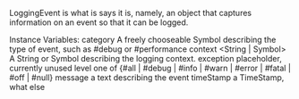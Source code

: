 LoggingEvent is what is says it is, namely, an object that captures information on an event so that it can be logged.

Instance Variables:
	category	<Symbol>			A freely chooseable Symbol describing the type of event, such as #debug or #performance
	context		<String | Symbol>	A String or Symbol describing the logging context.
	exception	<Exception>		placeholder, currently unused
	level		<Symbol>			one of {#all | #debug | #info | #warn | #error | #fatal | #off | #null}
	message	<String>			a text describing the event
	timeStamp	<Timestamp>		a TimeStamp, what else